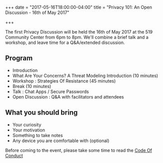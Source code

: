 +++
date = "2017-05-16T18:00:00-04:00"
title = "Privacy 101: An Open Discussion - 16th of May 2017"

+++

The first Privacy Discussion will be held the 16th of May 2017 at the 519 Community Center from 6pm to 8pm. We'll combine a brief talk and a workshop, and leave time for a Q&A/extended discussion.

## Program

* Introduction
* What Are Your Concerns? A Threat Modeling Introduction (10 minutes)
* Workshop : Strategies Of Resistance (45 minutes)
* Break (10 minutes)
* Talk : Chat Apps / Secure Passwords
* Open Discussion : Q&A with facilitators and attendees

## What you should bring

* Your curiosity
* Your motivation
* Something to take notes
* Any device you are comfortable with (optional)

Before coming to the event, please take some time to read the [Code Of Conduct](/codeofconduct/)
